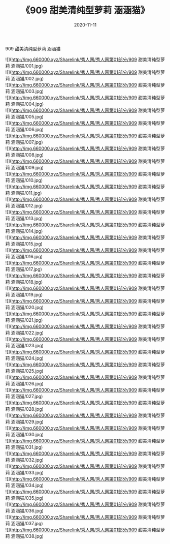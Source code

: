 ﻿---
layout: post
title:  《909 甜美清纯型萝莉 涵涵猫》
date:   2020-11-11
img: http://img.660000.xyz/Sharelink/秀人网/秀人网第01部分/909 甜美清纯型萝莉 涵涵猫/000.jpg
categories: [美女, 清纯, 唯美]
---

909 甜美清纯型萝莉 涵涵猫

  ![](http://img.660000.xyz/Sharelink/秀人网/秀人网第01部分/909 甜美清纯型萝莉 涵涵猫/001.jpg) <br> ![](http://img.660000.xyz/Sharelink/秀人网/秀人网第01部分/909 甜美清纯型萝莉 涵涵猫/002.jpg) <br> ![](http://img.660000.xyz/Sharelink/秀人网/秀人网第01部分/909 甜美清纯型萝莉 涵涵猫/003.jpg) <br> ![](http://img.660000.xyz/Sharelink/秀人网/秀人网第01部分/909 甜美清纯型萝莉 涵涵猫/004.jpg) <br> ![](http://img.660000.xyz/Sharelink/秀人网/秀人网第01部分/909 甜美清纯型萝莉 涵涵猫/005.jpg) <br> ![](http://img.660000.xyz/Sharelink/秀人网/秀人网第01部分/909 甜美清纯型萝莉 涵涵猫/006.jpg) <br> ![](http://img.660000.xyz/Sharelink/秀人网/秀人网第01部分/909 甜美清纯型萝莉 涵涵猫/007.jpg) <br> ![](http://img.660000.xyz/Sharelink/秀人网/秀人网第01部分/909 甜美清纯型萝莉 涵涵猫/008.jpg) <br> ![](http://img.660000.xyz/Sharelink/秀人网/秀人网第01部分/909 甜美清纯型萝莉 涵涵猫/009.jpg) <br> ![](http://img.660000.xyz/Sharelink/秀人网/秀人网第01部分/909 甜美清纯型萝莉 涵涵猫/010.jpg) <br> ![](http://img.660000.xyz/Sharelink/秀人网/秀人网第01部分/909 甜美清纯型萝莉 涵涵猫/011.jpg) <br> ![](http://img.660000.xyz/Sharelink/秀人网/秀人网第01部分/909 甜美清纯型萝莉 涵涵猫/012.jpg) <br> ![](http://img.660000.xyz/Sharelink/秀人网/秀人网第01部分/909 甜美清纯型萝莉 涵涵猫/013.jpg) <br> ![](http://img.660000.xyz/Sharelink/秀人网/秀人网第01部分/909 甜美清纯型萝莉 涵涵猫/014.jpg) <br> ![](http://img.660000.xyz/Sharelink/秀人网/秀人网第01部分/909 甜美清纯型萝莉 涵涵猫/015.jpg) <br> ![](http://img.660000.xyz/Sharelink/秀人网/秀人网第01部分/909 甜美清纯型萝莉 涵涵猫/016.jpg) <br> ![](http://img.660000.xyz/Sharelink/秀人网/秀人网第01部分/909 甜美清纯型萝莉 涵涵猫/017.jpg) <br> ![](http://img.660000.xyz/Sharelink/秀人网/秀人网第01部分/909 甜美清纯型萝莉 涵涵猫/018.jpg) <br> ![](http://img.660000.xyz/Sharelink/秀人网/秀人网第01部分/909 甜美清纯型萝莉 涵涵猫/019.jpg) <br> ![](http://img.660000.xyz/Sharelink/秀人网/秀人网第01部分/909 甜美清纯型萝莉 涵涵猫/020.jpg) <br> ![](http://img.660000.xyz/Sharelink/秀人网/秀人网第01部分/909 甜美清纯型萝莉 涵涵猫/021.jpg) <br> ![](http://img.660000.xyz/Sharelink/秀人网/秀人网第01部分/909 甜美清纯型萝莉 涵涵猫/022.jpg) <br> ![](http://img.660000.xyz/Sharelink/秀人网/秀人网第01部分/909 甜美清纯型萝莉 涵涵猫/023.jpg) <br> ![](http://img.660000.xyz/Sharelink/秀人网/秀人网第01部分/909 甜美清纯型萝莉 涵涵猫/024.jpg) <br> ![](http://img.660000.xyz/Sharelink/秀人网/秀人网第01部分/909 甜美清纯型萝莉 涵涵猫/025.jpg) <br> ![](http://img.660000.xyz/Sharelink/秀人网/秀人网第01部分/909 甜美清纯型萝莉 涵涵猫/026.jpg) <br> ![](http://img.660000.xyz/Sharelink/秀人网/秀人网第01部分/909 甜美清纯型萝莉 涵涵猫/027.jpg) <br> ![](http://img.660000.xyz/Sharelink/秀人网/秀人网第01部分/909 甜美清纯型萝莉 涵涵猫/028.jpg) <br> ![](http://img.660000.xyz/Sharelink/秀人网/秀人网第01部分/909 甜美清纯型萝莉 涵涵猫/029.jpg) <br> ![](http://img.660000.xyz/Sharelink/秀人网/秀人网第01部分/909 甜美清纯型萝莉 涵涵猫/030.jpg) <br> ![](http://img.660000.xyz/Sharelink/秀人网/秀人网第01部分/909 甜美清纯型萝莉 涵涵猫/031.jpg) <br> ![](http://img.660000.xyz/Sharelink/秀人网/秀人网第01部分/909 甜美清纯型萝莉 涵涵猫/032.jpg) <br> ![](http://img.660000.xyz/Sharelink/秀人网/秀人网第01部分/909 甜美清纯型萝莉 涵涵猫/033.jpg) <br> ![](http://img.660000.xyz/Sharelink/秀人网/秀人网第01部分/909 甜美清纯型萝莉 涵涵猫/034.jpg) <br> ![](http://img.660000.xyz/Sharelink/秀人网/秀人网第01部分/909 甜美清纯型萝莉 涵涵猫/035.jpg) <br> ![](http://img.660000.xyz/Sharelink/秀人网/秀人网第01部分/909 甜美清纯型萝莉 涵涵猫/036.jpg) <br> ![](http://img.660000.xyz/Sharelink/秀人网/秀人网第01部分/909 甜美清纯型萝莉 涵涵猫/037.jpg) <br> ![](http://img.660000.xyz/Sharelink/秀人网/秀人网第01部分/909 甜美清纯型萝莉 涵涵猫/038.jpg) <br>